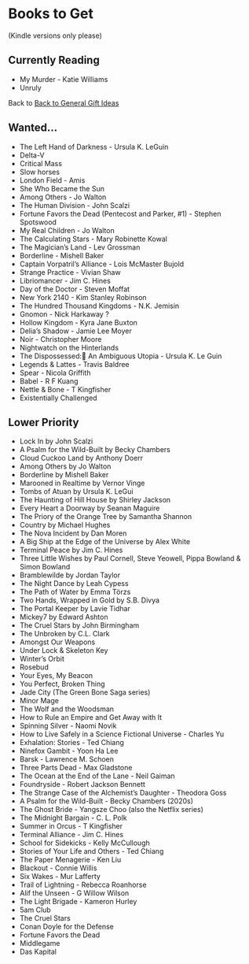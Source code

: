 # Books to Get

(Kindle versions only please)

## Currently Reading

- My Murder - Katie Williams
- Unruly

Back to [Back to General Gift Ideas](https://github.com/TerryLansdown/lists/blob/master/general-gift-ideas.md)

## Wanted...

- The Left Hand of Darkness - Ursula K. LeGuin
- Delta-V <!-- on Spotify -->
- Critical Mass <!-- on Spotify -->
- Slow horses <!-- on Spotify -->
- London Field - Amis <!-- on Spotify -->
- She Who Became the Sun <!-- on Spotify -->
- Among Others - Jo Walton
- The Human Division - John Scalzi
- Fortune Favors the Dead (Pentecost and Parker, #1) - Stephen Spotswood
- My Real Children - Jo Walton
- The Calculating Stars - Mary Robinette Kowal
- The Magician’s Land - Lev Grossman
- Borderline - Mishell Baker
- Captain Vorpatril’s Alliance - Lois McMaster Bujold
- Strange Practice - Vivian Shaw
- Libriomancer - Jim C. Hines
- Day of the Doctor - Steven Moffat
- New York 2140 - Kim Stanley Robinson
- The Hundred Thousand Kingdoms - N.K. Jemisin
- Gnomon - Nick Harkaway ?
- Hollow Kingdom - Kyra Jane Buxton
- Delia’s Shadow - Jamie Lee Moyer
- Noir - Christopher Moore
- Nightwatch on the Hinterlands
- The Dispossessed: An Ambiguous Utopia - Ursula K. Le Guin
- Legends & Lattes  - Travis Baldree
- Spear - Nicola Griffith
- Babel - R F Kuang
- Nettle & Bone - T Kingfisher
- Existentially Challenged

## Lower Priority

- Lock In by John Scalzi
- A Psalm for the Wild-Built by Becky Chambers
- Cloud Cuckoo Land by Anthony Doerr
- Among Others by Jo Walton
- Borderline by Mishell Baker
- Marooned in Realtime by Vernor Vinge
- Tombs of Atuan by Ursula K. LeGui
- The Haunting of Hill House by Shirley Jackson
- Every Heart a Doorway by Seanan Maguire
- The Priory of the Orange Tree by Samantha Shannon
- Country by Michael Hughes
- The Nova Incident by Dan Moren
- A Big Ship at the Edge of the Universe by Alex White
- Terminal Peace by Jim C. Hines
- Three Little Wishes by Paul Cornell, Steve Yeowell, Pippa Bowland & Simon Bowland
- Bramblewilde by Jordan Taylor
- The Night Dance by Leah Cypess
- The Path of Water by Emma Törzs
- Two Hands, Wrapped in Gold by S.B. Divya
- The Portal Keeper by Lavie Tidhar
- Mickey7 by Edward Ashton
- The Cruel Stars by John Birmingham
- The Unbroken by C.L. Clark
- Amongst Our Weapons
- Under Lock & Skeleton Key
- Winter’s Orbit
- Rosebud
- Your Eyes, My Beacon
- You Perfect, Broken Thing
- Jade City (The Green Bone Saga series)
- Minor Mage
- The Wolf and the Woodsman
- How to Rule an Empire and Get Away with It
- Spinning Silver - Naomi Novik
- How to Live Safely in a Science Fictional Universe - Charles Yu
- Exhalation: Stories - Ted Chiang
- Ninefox Gambit - Yoon Ha Lee
- Barsk - Lawrence M. Schoen
- Three Parts Dead - Max Gladstone
- The Ocean at the End of the Lane - Neil Gaiman
- Foundryside - Robert Jackson Bennett
- The Strange Case of the Alchemist’s Daughter - Theodora Goss
- A Psalm for the Wild-Built - Becky Chambers (2020s)
- The Ghost Bride - Yangsze Choo (also the Netflix series)
- The Midnight Bargain - C. L. Polk
- Summer in Orcus - T Kingfisher
- Terminal Alliance - Jim C. Hines
- School for Sidekicks - Kelly McCullough
- Stories of Your Life and Others - Ted Chiang
- The Paper Menagerie - Ken Liu
- Blackout - Connie Willis
- Six Wakes - Mur Lafferty
- Trail of Lightning - Rebecca Roanhorse
- Alif the Unseen - G Willow Wilson
- The Light Brigade - Kameron Hurley
- 5am Club
- The Cruel Stars
- Conan Doyle for the Defense
- Fortune Favors the Dead
- Middlegame
- Das Kapital